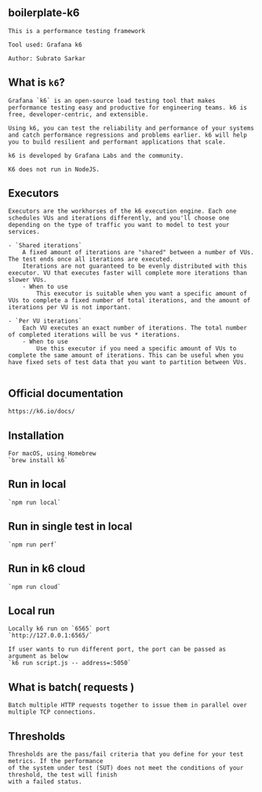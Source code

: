boilerplate-k6
------------------------------
```
This is a performance testing framework

Tool used: Grafana k6

Author: Subrato Sarkar

````

What is `k6`?
-----------------------------------
```
Grafana `k6` is an open-source load testing tool that makes performance testing easy and productive for engineering teams. k6 is free, developer-centric, and extensible.

Using k6, you can test the reliability and performance of your systems and catch performance regressions and problems earlier. k6 will help you to build resilient and performant applications that scale.

k6 is developed by Grafana Labs and the community.

K6 does not run in NodeJS.

```

Executors
------------------------------
```
Executors are the workhorses of the k6 execution engine. Each one schedules VUs and iterations differently, and you'll choose one depending on the type of traffic you want to model to test your services.

- `Shared iterations`
    A fixed amount of iterations are "shared" between a number of VUs. The test ends once all iterations are executed.
    Iterations are not guaranteed to be evenly distributed with this executor. VU that executes faster will complete more iterations than slower VUs. 
    - When to use
        This executor is suitable when you want a specific amount of VUs to complete a fixed number of total iterations, and the amount of iterations per VU is not important. 

- `Per VU iterations`
    Each VU executes an exact number of iterations. The total number of completed iterations will be vus * iterations.
    - When to use
        Use this executor if you need a specific amount of VUs to complete the same amount of iterations. This can be useful when you have fixed sets of test data that you want to partition between VUs.
        
```

Official documentation
-----------------------------------
```
https://k6.io/docs/

```

Installation
--------------------------------
```
For macOS, using Homebrew
`brew install k6`

```

Run in local
--------------------------
```
`npm run local`

```

Run in single test in local
-------------------------
```
`npm run perf`
```

Run in k6 cloud
-------------------------
```
`npm run cloud`
```

Local run
--------------------------
```
Locally k6 run on `6565` port
`http://127.0.0.1:6565/`

If user wants to run different port, the port can be passed as argument as below
`k6 run script.js -- address=:5050`

```

What is batch( requests )
------------------------------
```
Batch multiple HTTP requests together to issue them in parallel over multiple TCP connections.

```

Thresholds
------------------
```
Thresholds are the pass/fail criteria that you define for your test metrics. If the performance 
of the system under test (SUT) does not meet the conditions of your threshold, the test will finish 
with a failed status.

```